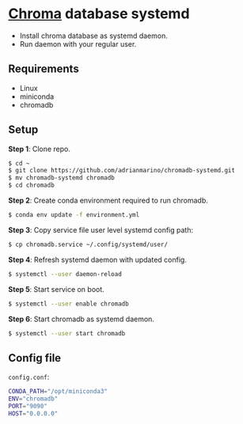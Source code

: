 # [Chroma](https://www.trychroma.com/) database systemd

* Install chroma database as systemd daemon. 
* Run daemon with your regular user.

## Requirements

* Linux
* miniconda
* chromadb


## Setup

**Step 1**: Clone repo. 

```bash
$ cd ~
$ git clone https://github.com/adrianmarino/chromadb-systemd.git
$ mv chromadb-systemd chromadb
$ cd chromadb
```

**Step 2**: Create conda environment required to run chromadb.

```bash
$ conda env update -f environment.yml
```

**Step 3**: Copy service file user level systemd config path:

```bash
$ cp chromadb.service ~/.config/systemd/user/
```

**Step 4**: Refresh systemd daemon with updated config.

```bash
$ systemctl --user daemon-reload
```

**Step 5**: Start service on boot.

```bash
$ systemctl --user enable chromadb
```

**Step 6**: Start chromadb as systemd daemon.

```bash
$ systemctl --user start chromadb
```

## Config file

`config.conf`:
```bash
CONDA_PATH="/opt/miniconda3"
ENV="chromadb"
PORT="9090"
HOST="0.0.0.0"
```
